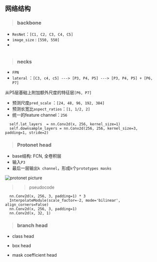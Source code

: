## 网络结构

> ### backbone

- `ResNet`：`[C1, C2, C3, C4, C5]`
- `image_size` : `[550, 550]`
- 
```

```

> ### necks
- `FPN`
- `lateral` ：`[C3, c4, c5] ---> [P3, P4, P5] ---> [P3, P4, P5] + [P6, P7] `

从P5层基础上附加额外尺度的特征层`[P6, P7]`

- 预测尺度`pred_scale` ：`[24, 48, 96, 192, 384]`
- 预测长宽比`aspect_ratios`：`[1, 1/2, 2]`
- 统一的feature channel：`256`
```
  self.lat_layers  = nn.Conv2d(x, 256, kernel_size=1)
  self.downsample_layers = nn.Conv2d(256, 256, kernel_size=3, padding=1, stride=2)
```

> ### Protonet head

- base结构: FCN, 全卷积层
- 输入`P3`
- 最后一层输出`k channel`，形成`k`个`prototypes masks` 

![protonet picture](./img/protonet.PNG)  
>> pseudocode  
```
  nn.Conv2d(x, 256, 3, padding=1) * 3
  InterpolateModule(scale_factor=-2, mode='bilinear', align_corners=False)
  nn.Conv2d(x, 256, 3, padding=1)
  nn.Conv2d(x, 32, 1)
```

> ### branch head
- class head

- box head 

- mask coefficient head
